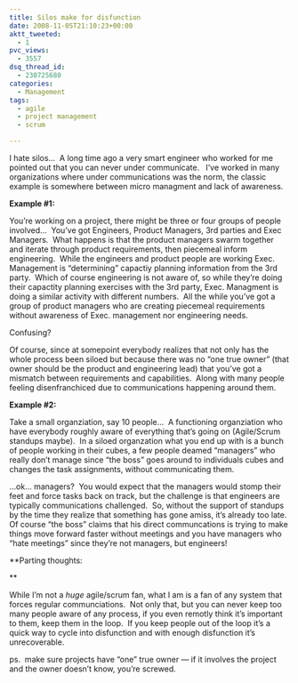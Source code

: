 ```yaml
---
title: Silos make for disfunction
date: 2008-11-05T21:10:23+00:00
aktt_tweeted:
  - 1
pvc_views:
  - 3557
dsq_thread_id:
  - 230725680
categories:
  - Management
tags:
  - agile
  - project management
  - scrum

---
```

I hate silos&#8230;  A long time ago a very smart engineer who worked for me pointed out that you can never under communicate.   I&#8217;ve worked in many organizations where under communications was the norm, the classic example is somewhere between micro managment and lack of awareness.

**Example #1:**

You&#8217;re working on a project, there might be three or four groups of people involved&#8230;  You&#8217;ve got Engineers, Product Managers, 3rd parties and Exec Managers.  What happens is that the product managers swarm together and iterate through product requirements, then piecemeal inform engineering.  While the engineers and product people are working Exec. Management is &#8220;determining&#8221; capactiy planning information from the 3rd party.  Which of course engineering is not aware of, so while they&#8217;re doing their capactity planning exercises with the 3rd party, Exec. Managment is doing a similar activity with different numbers.  All the while you&#8217;ve got a group of product managers who are creating piecemeal requirements without awareness of Exec. management nor engineering needs.

Confusing?

Of course, since at somepoint everybody realizes that not only has the whole process been siloed but because there was no &#8220;one true owner&#8221; (that owner should be the product and engineering lead) that you&#8217;ve got a mismatch between requirements and capabilities.  Along with many people feeling disenfranchiced due to communications happening around them.

**Example #2:**

Take a small organziation, say 10 people&#8230;  A functioning organziation who have everybody roughly aware of everything that&#8217;s going on (Agile/Scrum standups maybe).  In a siloed organzation what you end up with is a bunch of people working in their cubes, a few people deamed &#8220;managers&#8221; who really don&#8217;t manage since &#8220;the boss&#8221; goes around to individuals cubes and changes the task assignments, without communicating them.

&#8230;ok&#8230; managers?  You would expect that the managers would stomp their feet and force tasks back on track, but the challenge is that engineers are typically communications challenged.  So, without the support of standups by the time they realize that something has gone amiss, it&#8217;s already too late.  Of course &#8220;the boss&#8221; claims that his direct communcations is trying to make things move forward faster without meetings and you have managers who &#8220;hate meetings&#8221; since they&#8217;re not managers, but engineers!

**Parting thoughts:
  
** 

While I&#8217;m not a _huge_ agile/scrum fan, what I am is a fan of any system that forces regular communciations.  Not only that, but you can never keep too many people aware of any process, if you even remotly think it&#8217;s important to them, keep them in the loop.  If you keep people out of the loop it&#8217;s a quick way to cycle into disfunction and with enough disfunction it&#8217;s unrecoverable.

ps.  make sure projects have &#8220;one&#8221; true owner &#8212; if it involves the project and the owner doesn&#8217;t know, you&#8217;re screwed.
